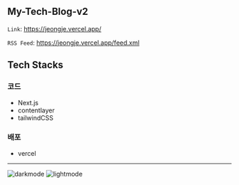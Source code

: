 ## My-Tech-Blog-v2
`Link`: https://jeongje.vercel.app/

`RSS Feed`: https://jeongje.vercel.app/feed.xml

## Tech Stacks

### 코드
- Next.js
- contentlayer
- tailwindCSS
### 배포
- vercel
***
![darkmode](https://github.com/user-attachments/assets/fa50a17a-1ad7-4b7a-8482-38f707850623)
![lightmode](https://github.com/user-attachments/assets/eb8f4b4c-0844-47d1-87f1-040eabc064b6)
